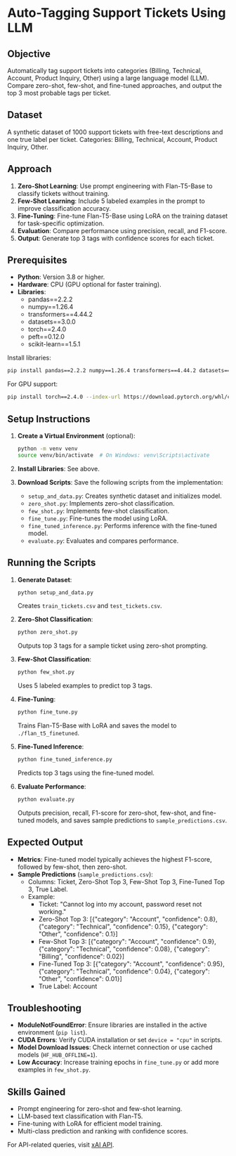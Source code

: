 # Auto-Tagging Support Tickets Using LLM

## Objective

Automatically tag support tickets into categories (Billing, Technical, Account, Product Inquiry, Other) using a large language model (LLM). Compare zero-shot, few-shot, and fine-tuned approaches, and output the top 3 most probable tags per ticket.

## Dataset

A synthetic dataset of 1000 support tickets with free-text descriptions and one true label per ticket. Categories: Billing, Technical, Account, Product Inquiry, Other.

## Approach

1. **Zero-Shot Learning**: Use prompt engineering with Flan-T5-Base to classify tickets without training.
2. **Few-Shot Learning**: Include 5 labeled examples in the prompt to improve classification accuracy.
3. **Fine-Tuning**: Fine-tune Flan-T5-Base using LoRA on the training dataset for task-specific optimization.
4. **Evaluation**: Compare performance using precision, recall, and F1-score.
5. **Output**: Generate top 3 tags with confidence scores for each ticket.

## Prerequisites

- **Python**: Version 3.8 or higher.
- **Hardware**: CPU (GPU optional for faster training).
- **Libraries**:
  - pandas==2.2.2
  - numpy==1.26.4
  - transformers==4.44.2
  - datasets==3.0.0
  - torch==2.4.0
  - peft==0.12.0
  - scikit-learn==1.5.1

Install libraries:

```bash
pip install pandas==2.2.2 numpy==1.26.4 transformers==4.44.2 datasets==3.0.0 torch==2.4.0 peft==0.12.0 scikit-learn==1.5.1
```

For GPU support:

```bash
pip install torch==2.4.0 --index-url https://download.pytorch.org/whl/cu121
```

## Setup Instructions

1. **Create a Virtual Environment** (optional):

   ```bash
   python -m venv venv
   source venv/bin/activate  # On Windows: venv\Scripts\activate
   ```

2. **Install Libraries**: See above.
3. **Download Scripts**: Save the following scripts from the implementation:
   - `setup_and_data.py`: Creates synthetic dataset and initializes model.
   - `zero_shot.py`: Implements zero-shot classification.
   - `few_shot.py`: Implements few-shot classification.
   - `fine_tune.py`: Fine-tunes the model using LoRA.
   - `fine_tuned_inference.py`: Performs inference with the fine-tuned model.
   - `evaluate.py`: Evaluates and compares performance.

## Running the Scripts

1. **Generate Dataset**:

   ```bash
   python setup_and_data.py
   ```

   Creates `train_tickets.csv` and `test_tickets.csv`.

2. **Zero-Shot Classification**:

   ```bash
   python zero_shot.py
   ```

   Outputs top 3 tags for a sample ticket using zero-shot prompting.

3. **Few-Shot Classification**:

   ```bash
   python few_shot.py
   ```

   Uses 5 labeled examples to predict top 3 tags.

4. **Fine-Tuning**:

   ```bash
   python fine_tune.py
   ```

   Trains Flan-T5-Base with LoRA and saves the model to `./flan_t5_finetuned`.

5. **Fine-Tuned Inference**:

   ```bash
   python fine_tuned_inference.py
   ```
  
   Predicts top 3 tags using the fine-tuned model.

6. **Evaluate Performance**:

   ```bash
   python evaluate.py
   ```

   Outputs precision, recall, F1-score for zero-shot, few-shot, and fine-tuned models, and saves sample predictions to `sample_predictions.csv`.

## Expected Output

- **Metrics**: Fine-tuned model typically achieves the highest F1-score, followed by few-shot, then zero-shot.
- **Sample Predictions** (`sample_predictions.csv`):
  - Columns: Ticket, Zero-Shot Top 3, Few-Shot Top 3, Fine-Tuned Top 3, True Label.
  - Example:
    - Ticket: "Cannot log into my account, password reset not working."
    - Zero-Shot Top 3: [{"category": "Account", "confidence": 0.8}, {"category": "Technical", "confidence": 0.15}, {"category": "Other", "confidence": 0.1}]
    - Few-Shot Top 3: [{"category": "Account", "confidence": 0.9}, {"category": "Technical", "confidence": 0.08}, {"category": "Billing", "confidence": 0.02}]
    - Fine-Tuned Top 3: [{"category": "Account", "confidence": 0.95}, {"category": "Technical", "confidence": 0.04}, {"category": "Other", "confidence": 0.01}]
    - True Label: Account

## Troubleshooting

- **ModuleNotFoundError**: Ensure libraries are installed in the active environment (`pip list`).
- **CUDA Errors**: Verify CUDA installation or set `device = "cpu"` in scripts.
- **Model Download Issues**: Check internet connection or use cached models (`HF_HUB_OFFLINE=1`).
- **Low Accuracy**: Increase training epochs in `fine_tune.py` or add more examples in `few_shot.py`.

## Skills Gained

- Prompt engineering for zero-shot and few-shot learning.
- LLM-based text classification with Flan-T5.
- Fine-tuning with LoRA for efficient model training.
- Multi-class prediction and ranking with confidence scores.

For API-related queries, visit [xAI API](https://x.ai/api).
